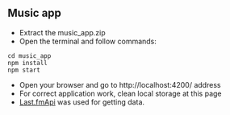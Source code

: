 ## Music app
- Extract the music_app.zip
- Open the terminal and follow commands:
```
cd music_app
npm install
npm start
```
- Open your browser and go to http://localhost:4200/ address
- For correct application work, clean local storage at this page
- [Last.fmApi](https://www.last.fm/api) was used for getting data.
